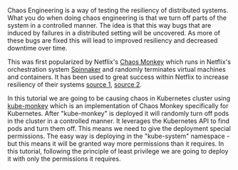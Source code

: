
Chaos Engineering is a way of testing the resiliency of distributed systems. What you do when doing chaos engineering is that we turn off parts of the system in a controlled manner. The idea is that this way bugs that are induced by failures in a distributed setting will be uncovered. As more of these bugs are fixed this will lead to improved resiliency and decreased downtime over time.

This was first popularized by Netflix's [Chaos Monkey](https://github.com/Netflix/chaosmonkey) which runs in Netflix's orchestration system [Spinnaker](https://www.spinnaker.io/) and randomly terminates virtual machines and containers. It has been used to great success within Netflix to increase resiliency of their systems [source 1](https://netflixtechblog.com/from-chaos-to-control-testing-the-resiliency-of-netflixs-content-discovery-platform-ce5566aef0a4), [source 2](https://netflixtechblog.com/netflix-chaos-monkey-upgraded-1d679429be5d).


In this tutorial we are going to be causing chaos in Kubernetes cluster using [kube-monkey](https://github.com/asobti/kube-monkey) which is an implementation of Chaos Monkey specifically for Kubernetes. After "kube-monkey" is deployed it will randomly turn off pods in the cluster in a controlled manner. It leverages the Kubernetes API to find pods and turn them off. This means we need to give the deployment special permissions. The easy way is deploying in the "kube-system" namespace - but this means it will be granted way more permissions than it requires. In this tutorial, following the principle of least privilege we are going to deploy it with only the permissions it requires.

